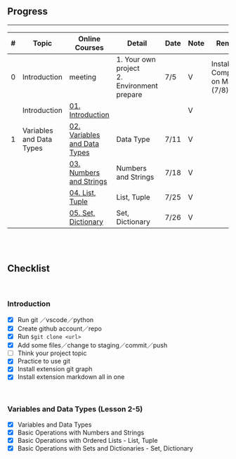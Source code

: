 ## Progress

---

| # | Topic                    | Online Courses                                                                                              | Detail               | Date | Note | Remark                                   |
|---|--------------------------|-------------------------------------------------------------------------------------------------------------|----------------------|------|------|-----------------------------------------|
| 0 | Introduction             | meeting                                                                                                     | 1. Your own project<br>2. Environment prepare | 7/5  | V    | Installation Complete on Mac (7/8)      |
|   | Introduction             | [01. Introduction ](https://www.youtube.com/watch?v=wqRlKVRUV_k&list=PL-g0fdC5RMboYEyt6QS2iLb_1m7QcgfHk&index=2) |                      |      | V    |                                         |
| 1 | Variables and Data Types | [02. Variables and Data Types](https://www.youtube.com/watch?v=FMruNSjHOzQ&list=PL-g0fdC5RMboYEyt6QS2iLb_1m7QcgfHk&index=2) | Data Type            | 7/11 | V    |                                         |
|   |                          | [03. Numbers and Strings](https://www.youtube.com/watch?v=bLRa4TZ99aY&list=PL-g0fdC5RMboYEyt6QS2iLb_1m7QcgfHk&index=3) | Numbers and Strings  | 7/18 | V    |                                         |
|   |                          | [04. List, Tuple](https://www.youtube.com/watch?v=JLU5oc4_VtA&list=PL-g0fdC5RMboYEyt6QS2iLb_1m7QcgfHk&index=4) | List, Tuple          | 7/25 | V    |                                         |
|   |                          | [05. Set, Dictionary](https://www.youtube.com/watch?v=L3-KuGYhw78&list=PL-g0fdC5RMboYEyt6QS2iLb_1m7QcgfHk&index=5) | Set, Dictionary      | 7/26 | V    |                                         |


<br>
<br>

## **Checklist**



<br>

### **Introduction**


- [x]  Run git ／vscode／python
- [x]  Create github account／repo
- [x]  Run `$git clone <url>`
- [x]  Add some files／change to staging／commit／push
- [ ]  Think your project topic
- [x]  Practice to use git
- [x]  Install extension git graph
- [x]  Install extension markdown all in one

<br>

### Variables and Data Types (Lesson 2-5)


- [x]  Variables and Data Types
- [x]  Basic Operations with Numbers and Strings
- [x]  Basic Operations with Ordered Lists - List, Tuple
- [x]  Basic Operations with Sets and Dictionaries - Set, Dictionary
